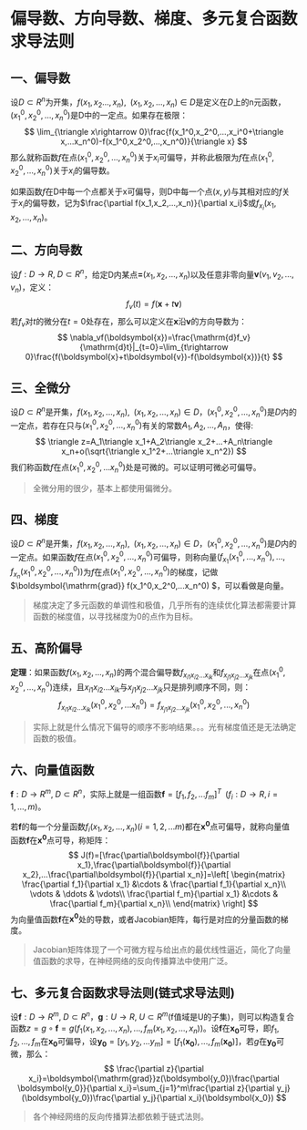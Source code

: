 # 偏导数、方向导数、梯度、多元复合函数求导法则

## 一、偏导数

设$D\subset R^n$为开集，$f(x_1,x_2...,x_n),\;\;(x_1,x_2,...,x_n)\in D$是定义在$D$上的n元函数，$(x_1^0, x_2^0,...,x_n^0)$是D中的一定点。如果存在极限：
$$
\lim_{\triangle x\rightarrow 0}\frac{f(x_1^0,x_2^0,...,x_i^0+\triangle x,...x_n^0)-f(x_1^0,x_2^0,...,x_n^0)}{\triangle x}
$$
那么就称函数$f$在点$(x_1^0,x_2^0,...,x_n^0)$关于$x_i$可偏导，并称此极限为$f$在点$(x_1^0,x_2^0,...,x_n^0)$关于$x_i$的偏导数。

如果函数$f$在D中每一个点都关于x可偏导，则D中每一个点$(x,y)$与其相对应的$f$关于$x_i$的偏导数，记为$\frac{\partial f(x_1,x_2,...,x_n)}{\partial x_i}$或$f_{x_i}(x_1,x_2,...,x_n)$。



## 二、方向导数

设$f:D\rightarrow R,\; D \subset R^n$，给定D内某点$\boldsymbol=(x_1,x_2,...,x_n)$以及任意非零向量$\boldsymbol{v}(v_1,v_2,...,v_n)$，定义：
$$
f_v(t)=f(\boldsymbol{x}+t\boldsymbol{v})
$$
若$f_v$对$t$的微分在$t=0$处存在，那么可以定义在$\boldsymbol{x}$沿$\boldsymbol{v}$的方向导数为：
$$
\nabla_vf(\boldsymbol{x})=\frac{\mathrm{d}f_v}{\mathrm{d}t}|_{t=0}=\lim_{t\rightarrow 0}\frac{f(\boldsymbol{x}+t\boldsymbol{v})-f(\boldsymbol{x})}{t}
$$


## 三、全微分

设$D\subset R^n$是开集，$f(x_1,x_2,...,x_n),\;\; (x_1,x_2,...,x_n)\in D$，$(x_1^0,x_2^0,...,x_n^0)$是$D$内的一定点，若存在只与$(x_1^0,x_2^0,...,x_n^0)$有关的常数$A_1,A_2,...,A_n$，使得:
$$
\triangle z=A_1\triangle x_1+A_2\triangle x_2+...+A_n\triangle x_n+o(\sqrt{\triangle x_1^2+...\triangle x_n^2})
$$
我们称函数$f$在点$(x_1^0,x_2^0,...x_n^0)$处是可微的。可以证明可微必可偏导。

> 全微分用的很少，基本上都使用偏微分。



## 四、梯度

设$D\subset R^n$是开集，$f(x_1,x_2,...,x_n),\;\; (x_1,x_2,...,x_n)\in D$，$(x_1^0,x_2^0,...,x_n^0)$是$D$内的一定点。如果函数$f$在点$(x_1^0,x_2^0,...,x_n^0)$可偏导，则称向量$(f_{x_1}(x_1^0,...,x_n^0),...,f_{x_n}(x_1^0,x_2^0,...,x_n^0))$为$f$在点$(x_1^0,x_2^0,...,x_n^0)$的梯度，记做$\boldsymbol{\mathrm{grad}} f(x_1^0,x_2^0,...x_n^0) $，可以看做是向量。

> 梯度决定了多元函数的单调性和极值，几乎所有的连续优化算法都需要计算函数的梯度值，以寻找梯度为0的点作为目标。



## 五、高阶偏导

**定理**：如果函数$f(x_1,x_2,...,x_n)$的两个混合偏导数$f_{x_{i1}x_{i2}...x_{ik}}$和$f_{x_{j1}x_{j2}...x_{jk}}$在点$(x_1^0,x_2^0,...,x_n^0)$连续，且$x_{i1}x_{i2}...x_{ik}$与$x_{j1}x_{j2}...x_{jk}$只是排列顺序不同，则：
$$
f_{x_{i1}x_{i2}...x_{ik}}(x_1^0,x_2^0,...x_n^0)=f_{x_{j1}x_{j2}...x_{jk}}(x_1^0,x_2^0,...,x_n^0)
$$

> 实际上就是什么情况下偏导的顺序不影响结果。。。光有梯度值还是无法确定函数的极值。



## 六、向量值函数

$\boldsymbol{f}:D\rightarrow R^m,\; D \subset R^n$，实际上就是一组函数$\boldsymbol{f}=[f_1,f_2,...f_m]^T\;\;(f_i:D\rightarrow R,i=1,...,m)$。

若$\boldsymbol{f}$的每一个分量函数$f_i(x_1,x_2,...,x_n)(i=1,2,...m)$都在$\boldsymbol{x^0}$点可偏导，就称向量值函数$\boldsymbol{f}$在$\boldsymbol{x^0}$点可导，称矩阵：
$$
J(f)=[\frac{\partial\boldsymbol{f}}{\partial x_1},\frac{\partial\boldsymbol{f}}{\partial x_2},...\frac{\partial\boldsymbol{f}}{\partial x_n}]=\left[
\begin{matrix}
\frac{\partial f_1}{\partial x_1} &\cdots & \frac{\partial f_1}{\partial x_n}\\
\vdots & \ddots & \vdots\\
\frac{\partial f_m}{\partial x_1} &\cdots & \frac{\partial f_m}{\partial x_n}\\
\end{matrix}
\right]
$$
为向量值函数$\boldsymbol{f}$在$\boldsymbol{x^0}$处的导数，或者Jacobian矩阵，每行是对应的分量函数的梯度。

> Jacobian矩阵体现了一个可微方程与给出点的最优线性逼近，简化了向量值函数的求导，在神经网络的反向传播算法中使用广泛。



## 七、多元复合函数求导法则(链式求导法则)

设$\boldsymbol{f}:D\rightarrow R^m,\; D \subset R^n$，$\boldsymbol{g}:U\rightarrow R,\; U \subset R^m$(f值域是U的子集)，则可以构造复合函数$z=g\circ\boldsymbol{f}=g(f_1(x_1,x_2,...,x_n),...,f_m(x_1,x_2,...,x_n))$。设$\boldsymbol{f}$在$\boldsymbol{x_0}$可导，即$f_1,f_2,...,f_m$在$\boldsymbol{x_0}$可偏导，设$\boldsymbol{y_0}=[y_1,y_2,...y_m]=[f_1(\boldsymbol{x_0}),...,f_m(\boldsymbol{x_0})]$，若$g$在$\boldsymbol{y_0}$可微，那么：
$$
\frac{\partial z}{\partial x_i}=\boldsymbol{\mathrm{grad}}z(\boldsymbol{y_0})\frac{\partial \boldsymbol{y_0}}{\partial x_i}=\sum_{j=1}^m\frac{\partial z}{\partial y_j}(\boldsymbol{y_0})\frac{\partial y_j}{\partial x_i}(\boldsymbol{x_0})
$$

> 各个神经网络的反向传播算法都依赖于链式法则。